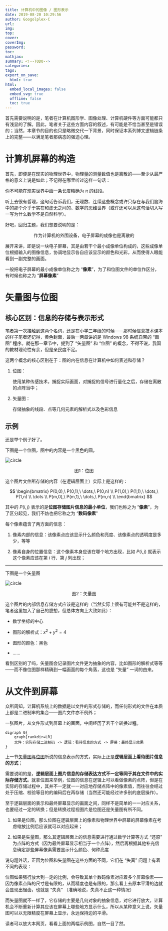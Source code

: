 ```yaml
---
title: 计算机中的图像 / 图形表示
date: 2019-08-20 10:29:56
author: Googolplex-C
url: 
img: 
top: 
cover: 
coverImg: 
password: 
toc: 
mathjax: 
summary: <!--TODO-->
categories: 
tags:
export_on_save:
  html: true
html:
  embed_local_images: false
  embed_svg: true
  offline: false
  toc: true
---
```


首先需要说明的是，笔者在计算机图形学、图像处理、计算机硬件等方面可能都只有浅显的了解。因此，笔者关于这些方面内容的叙述，有可能是不恰当甚至是错误的；当然，本章节的目的也只是略微交代一下背景，同时保证本系列博文逻辑链条上的完整——以满足笔者那病态的强迫心理。

# 计算机屏幕的构造

首先，即便是在现实的物理世界中，物理量的测量数值也是离散的——至少从最严格的意义上说是如此；不记得在哪里听过这样一句话：

你不可能在现实世界中画一条长度精确为 $\pi$ 的线段。

听上去很有哲理，这句话告诉我们，无理数、连续这些概念或许只存在与我们脑海中的那个介乎于实在和虚无之间的、数学的思维世界（或许还可以从这句话切入写一写为什么数学不是自然科学）。

好吧，回归主题，我们想要说明的是：

<p align="center">作为计算机的外围设备，电子屏幕的成像也是离散的</p>

展开来讲，即是说一块电子屏幕，其是由若干个最小成像单位构成的，这些成像单位根据输入的图像信息，协调地显示各自应该显示的颜色和光彩，从而使得人眼能看到一副完整的画面。

一般把电子屏幕的最小成像单位称之为 “**像素**”，为了和位图文件的单位作区分，有时候也称之为 “**屏幕像素**” 

# 矢量图与位图

## 核心区别：信息的存储与表示形式

笔者第一次接触到这两个名词，还是在小学三年级的时候——那时候信息技术课本的样子笔者还记得，黄色封面，最后一两章讲的是 Windows 98 系统自带的 “画图” 程序。就在那一章节中，提到了 “矢量图” 和 “位图” 的概念，不得不说，我国的教材理论性有余，但是亲民度不足。

这两个概念的核心区别在于：图的内在信息在计算机中如何表述和存储？

1. 位图：

    使用某种传感技术，捕捉实际画面，对捕捉的信号进行量化之后，存储在离散的点阵当中；

2. 矢量图：

    存储抽象的线段、点等几何元素的解析式以及色彩信息

## 示例
还是举个例子好了。

下图是一个位图，图中的内容是一个黑色的圆。

![circle](./Circle.png)
<center>图1：位图</center>

这个图片文件所存储的内容（在逻辑层面上）实际上是这样的：

$$
\begin{bmatrix}
P(0,0),\ P(0,1),\ \dots,\ P(0,n) \\
P(1,0),\ P(1,1),\ \dots,\ P(1,n) \\
\dots \\
P(m,0),\ P(m,1),\ \dots,\ P(m,n) \\
\end{bmatrix}
$$

其中的 $P(i,j)$ 表示的是**位图存储图片信息的最小单位**，我们也称之为 “**像素**”，为了区分起见，我们不妨也把它称之为 “**数码像素**"

每个像素蕴含了两方面的信息：

1. 像素内部的信息：该像素点应该显示什么颜色和亮度、该像素点的透明度是多少，等等

2. 像素自身的位置信息：这个像素本身应该在哪个地方出现，比如 $P(i,j)$ 就表示这个像素应该在第 $i$ 行、第 $j$ 列出现；

---

下图是一个矢量图

![circle](./Circle.svg)
<center>图2：矢量图</center>

这个图片的内部信息存储方式应该是这样的（当然实际上很有可能并不是这样的，笔者这里加入了自己的臆想，但总体方向上大致如此）：

- 数学坐标的中心

- 图形的解析式：$x^2+y^2=4$

- 图形的颜色：黑色

- ……

看到区别的了吗，矢量图会记录图片文件更为抽象的内容，比如图形的解析式等等——而不像位图那样精确到一幅画面的每个角落，这也是 “矢量” 一词的由来。

# 从文件到屏幕

众所周知，计算机系统上的数据是以文件的形式存储的，而任何形式的文件在本质上都是二进制串的集合——图片文件亦不例外；

一张图片，从文件形式到屏幕上的画面，中间经历了若干个转换过程。

```viz{align=center}
digraph G{
    graph[rankdir=LR]
    文件：实际存储二进制码 -> 逻辑：看待信息的方式 -> 屏幕：最终显示效果
}
```

上一节[矢量图与位图](#矢量图与位图)所说的信息表示的方式，实际上正是**逻辑层面上看待图片信息的方式**；

需要说明的是，**逻辑层面上图片信息的存储表达方式不一定等同于其在文件中的实际存储方式**。就拿位图来举例，位图的信息在逻辑上可以看做像素的点阵，但是在实际的存储过程中，其并不一定就一一对应地存储点阵中的像素值，而往往会经过处于压缩、校验等目的的编码后在再存储（当然还可能经过许多别的底层操作）。

至于逻辑层面的表示和最终屏幕显示的画面之间，同样不是简单的一一对应关系，也要经过一定的转换；但是转换过程视图片是位图还是矢量图有所不同。

1. 如果是位图，那么位图在逻辑层面上的像素和物理世界中屏幕的屏幕像素在考虑缩放比例后应该就可以对应起来；

2. 如果是矢量图，那么其逻辑层面上的信息需要进行通过数学计算等方式 “还原” 为点阵的方式（因为最终屏幕显示相当于一个点阵），然后再根据其他补充信息确定那些屏幕像素需要显示什么颜色、何种亮度

说句题外话，正因为位图和矢量图在这些方面的不同，它们在 “失真” 问题上有着不同的表现：

位图如果强行放大到一定的比例，会导致其单个数码像素对应着多个屏幕像素——因为像素点阵的尺寸是有限的，从而精度也是有限的，那么看上去原本平滑的边就会显现出锯齿，也就是 “失真” （准确地说，失真不止这一种情况）

而矢量图就不一样了，它存储的主要是几何对象的抽象信息，对它进行放大，计算机会不断重新计算其应该在屏幕上哪些地方显示什么，所以从某种意义上说，矢量图可以以无限精度在屏幕上显示，永远保持边的平滑。

读者可以放大本网页，看看上面的两幅示例图，自然一目了然。






